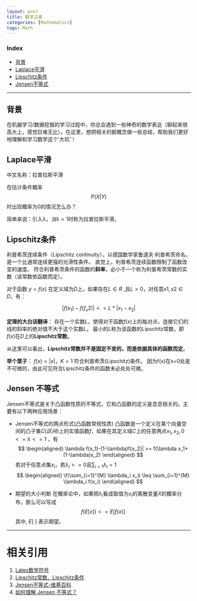 ```yaml
---
layout: post
title: 数学之美
categories: [Mathematics]
tags: Math
---
```


### Index
<!-- TOC -->
- [背景](#背景)
- [Laplace平滑](#Laplace平滑)
- [Lipschitz条件](#Lipschitz条件)
- [Jensen不等式](#Jensen不等式)
<!-- /TOC -->

---
## 背景
在机器学习/数据挖掘的学习过程中，你总会遇到一些神奇的数学表达（聊起来很高大上，感觉巨难无比）。在这里，想把相关的额概念做一些总结，帮助我们更好地理解和学习数学这个‘大坑’！


## Laplace平滑
中文名称：拉普拉斯平滑

在估计条件概率$$P(X|Y)$$时出现概率为0的情况怎么办？

简单来说：引入$λ，当λ=1$时称为拉普拉斯平滑。


## Lipschitz条件
利普希茨连续条件（Lipschitz continuity），以德国数学家鲁道夫·利普希茨命名，是一个比通常连续更强的光滑性条件。
直觉上，利普希茨连续函数限制了函数改变的速度。
符合利普希茨条件的函数的**斜率**，必小于一个称为利普希茨常数的实数（该常数依函数而定）。

对于函数 $y=f(x)$ 在定义域为$D$上，如果存在$L∈R$ ,且$L>0$，对任意$x1,x2∈D$，有： 

$$
\begin{equation}
   |f(x_1)-f(f_x2)| <= L*|x_1-x_2|
\end{equation}
$$

**定理的大白话翻译**：
存在一个实数$L$，使得对于函数$f(x)$上的每对点，连接它们的线的斜率的绝对值不大于这个实数$L$。
最小的$L$称为该函数的Lipschitz常数，即$f(x)$在$D$上的**Lipschitz常数**。

从这里可以看出，**Lipschitz常数并不是固定不变的，而是依据具体的函数而定**。

**举个栗子**：
$f(x)=|x|，K=1$  符合利普希茨(Lipschitz)条件。
因为f(x)在x=0处是不可微的，由此可见符合Lipschitz条件的函数未必处处可微。 


## Jensen 不等式
Jensen不等式是关于凸函数性质的不等式，它和凸函数的定义是息息相关的。主要有以下两种应用场景：

- Jensen不等式的两点形式(凸函数常规性质)
凸函数是一个定义在某个向量空间的凸子集$C(区间)$上的实值函数$f$，如果在其定义域$C$上的任意两点$x_1, x_2, 0<=\lambda<=1$ ，有
$$
\begin{aligned}
   \lambda f(x_1)-(1-\lambda)f(x_2)| >= f(\lambda x_1+(1-\lambda)x_2)
\end{aligned}
$$
若对于任意点集${x_i}$，若$\lambda_i>=0$且$\sum_{i=1} \lambda_i=1$ 
$$
\begin{aligned}
   \f(\sum_{i=1}^{M} \lambda_i x_i) \leq \sum_{i=1}^{M} \lambda_i f(x_i)
\end{aligned}
$$

- 期望的大小判断
在概率论中，如果把$\lambda_i$看成取值为$x_i$的离散变量$X$的概率分布，那么可以写成
$$
\begin{equation}
   f(E[x]) <= E[f(x)]
\end{equation}
$$
其中, $E[·]$ 表示期望。





---
# 相关引用
1. [Latex数学符号](https://blog.csdn.net/SSL_ZYC/article/details/80977235)
2. [Lipschitz常数、Lipschitz条件](https://blog.csdn.net/Chaolei3/article/details/81202544)
3. [Jensen不等式-维基百科](https://en.wikipedia.org/wiki/Jensen%27s_inequality)
4. [如何理解 Jensen 不等式？](https://www.zhihu.com/question/53866462)
